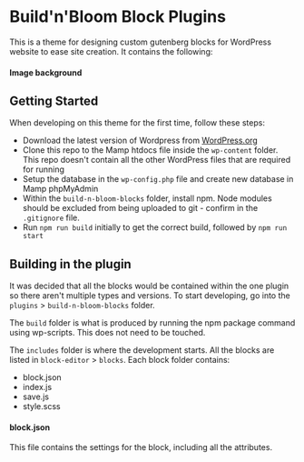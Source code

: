 
# Build'n'Bloom Block Plugins

This is a theme for designing custom gutenberg blocks for WordPress website to ease site creation.  It contains the following:

#### Image background

## Getting Started

When developing on this theme for the first time, follow these steps:

- Download the latest version of Wordpress from [WordPress.org](https://wordpress.org/download/)
- Clone this repo to the Mamp htdocs file inside the `wp-content` folder. This repo doesn't contain all the other WordPress files that are required for running
- Setup the database in the `wp-config.php` file and create new database in Mamp phpMyAdmin
- Within the `build-n-bloom-blocks` folder, install npm. Node modules should be excluded from being uploaded to git - confirm in the `.gitignore` file.
- Run `npm run build` initially to get the correct build, followed by `npm run start`

## Building in the plugin

It was decided that all the blocks would be contained within the one plugin so there aren't multiple types and versions. To start developing, go into the `plugins` > `build-n-bloom-blocks` folder.

The `build` folder is what is produced by running the npm package command using wp-scripts. This does not need to be touched.

The `includes` folder is where the development starts. All the blocks are listed in `block-editor` > `blocks`. Each block folder contains:
- block.json
- index.js
- save.js
- style.scss


#### block.json

This file contains the settings for the block, including all the attributes.